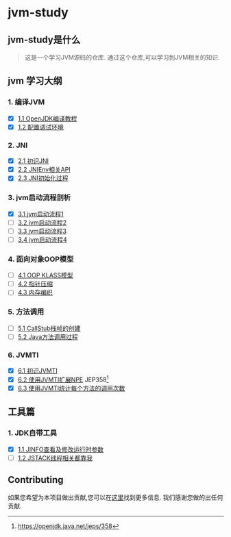 # jvm-study
## jvm-study是什么 

> 这是一个学习JVM源码的仓库. 通过这个仓库,可以学习到JVM相关的知识. 

## jvm 学习大纲

### 1. 编译JVM
* [x] [1.1 OpenJDK编译教程](src/autorun/jvm/enviment/ENVIMENT_INIT.md)
* [x] [1.2 配置调试环境](src/autorun/jvm/enviment/IDE_DEBUG.md) </br>

### 2. JNI
* [x] [2.1 初识JNI](src/autorun/jvm/jni/README.md) </br>
* [x] [2.2 JNIEnv相关API](src/autorun/jvm/jni/JNIEnvAPI.md) </br>
* [x] [2.3 JNI初始化过程](src/autorun/jvm/jni/JNI_INIT.md)

### 3. jvm启动流程剖析
* [x] [3.1 jvm启动流程1](src/autorun/jvm/start/README.md) </br>
* [ ] [3.2 jvm启动流程2](src/autorun/jvm/start/README2.md) </br>
* [ ] [3.3 jvm启动流程3](src/autorun/jvm/start/README3.md) </br>
* [ ] [3.4 jvm启动流程4](src/autorun/jvm/start/README4.md) </br>

### 4. 面向对象OOP模型
* [ ] [4.1 OOP KLASS模型](src/autorun/jvm/oop/OOP.md) </br>
* [ ] [4.2 指针压缩](src/autorun/jvm/oop/Compressed_Oops.md) </br>
* [ ] [4.3 内存编织](src/autorun/jvm/oop/Memory_Weave.md) </br>

### 5. 方法调用
* [ ] [5.1 CallStub栈帧的创建](src/autorun/jvm/method/CALL_STUB.md) </br>
* [ ] [5.2 Java方法调用过程](src/autorun/jvm/method/JAVA_CALLS.md) </br>

### 6. JVMTI
* [x] [6.1 初识JVMTI](src/autorun/jvm/jvmti/JVMTI.md)
* [x] [6.2 使用JVMTI扩展NPE](src/autorun/jvm/jvmti/richNPE/richNPE.cpp) JEP358[^1]
* [x] [6.3 使用JVMTI统计每个方法的调用次数](src/autorun/jvm/jvmti/methodCalledCount/methodCalledCount.cpp)
## 工具篇
### 1. JDK自带工具
* [X] [1.1 JINFO查看及修改运行时参数](src/autorun/jdk/tools/JINFO.md) </br>
* [ ] [1.2 JSTACK线程相关都靠我](src/autorun/jdk/tools/JSTACK.md) </br>

## Contributing

  如果您希望为本项目做出贡献,您可以在<a href='docs/CONTRIBUTING.md'>这里</a>找到更多信息. 我们感谢您做的出任何贡献.

[^1]: https://openjdk.java.net/jeps/358


